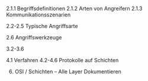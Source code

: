 2.1.1 Begriffsdefinitionen
2.1.2 Arten von Angreifern
2.1.3 Kommunikationsszenarien

2.2-2.5 Typische Angriffsarte

2.6 Angriffswerkzeuge

3.2-3.6

4.1 Verfahren
4.2-4.6 Protokolle auf Schichten

6. OSI / Schichten – Alle Layer Dokumentieren